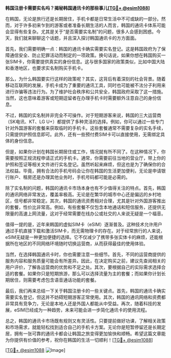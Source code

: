 **韩国注册卡需要实名吗？揭秘韩国通讯卡的那些事儿[[TG💪+ @esim1088](https://t.me/s/esim1088)]**

在韩国，无论是旅行还是长期居住，手机卡都是日常生活中不可或缺的一部分。然而，对于许多初来乍到的游客或者准备长期生活的人而言，韩国的通讯卡体系可能会显得有些复杂。尤其是关于“是否需要实名制”的问题，很多人会感到困惑。今天，我们就来聊聊这个话题，并且深入探讨韩国通讯卡的方方面面。

首先，我们需要明确一点：韩国的通讯卡确实需要实名登记。这是韩国政府为了保障通信安全、防止犯罪活动而制定的一项政策。换句话说，如果你想在韩国购买一张SIM卡，你需要提供真实的身份信息。这与很多国家的政策类似，比如中国大陆和香港地区，也要求实名制购买手机卡。

那么，为什么韩国要实行这样的政策呢？其实，这背后有着深刻的社会背景。随着移动互联网的发展，手机卡成为了重要的通讯工具，同时也可能被不法分子利用来进行诈骗等违法行为。为了维护社会秩序和公共安全，韩国政府采取了这一措施。当然，这也意味着游客或短期逗留者在办理手机卡时需要额外注意自己的身份信息。

不过，韩国的实名制并非完全不可操作。对于短期游客来说，韩国的三大运营商（SK电讯、KT、LG U+）都提供了多种灵活的选择。例如，你可以通过一些专门针对外国游客的套餐来获取临时的手机卡。这些套餐通常不需要复杂的实名手续，只需提供护照信息即可。此外，还有一些预付费SIM卡可以直接使用，无需绑定具体的身份信息。

但是，如果你计划在韩国长期居住或工作，情况就有所不同了。在这种情况下，你需要按照正规流程申请正式的手机卡。通常，你需要前往当地的营业厅，带上你的护照和签证等相关文件进行实名登记。虽然听起来麻烦，但这也是为了确保你的合法权益。毕竟，拥有合法的手机号码会让你在韩国的生活更加便利，无论是申请银行账户、租房还是办理其他业务时，手机号码都可能是必需的。

除了实名制的问题，韩国的通讯卡市场本身也有不少值得关注的特点。首先，韩国的通讯网络非常发达，覆盖率极高。无论是在繁华的城市中心还是偏远的乡村地区，信号都非常稳定。其次，韩国的通讯资费相对合理，尤其是针对外国游客推出的套餐，性价比非常高。例如，有些套餐不仅包含本地通话和短信服务，还提供无限量的高速上网流量，这对于经常需要在线办公或社交的人来说无疑是一个福音。

值得一提的是，近年来韩国的虚拟SIM卡（eSIM）逐渐普及。这种技术允许用户通过手机直接下载和激活SIM卡，而无需物理卡的存在。对于经常旅行的人来说，eSIM无疑是一种更加便捷的选择。它不仅减少了携带多张实体卡的麻烦，还能根据所在地区的不同网络环境随时切换运营商，从而获得最佳的使用体验。

当然，在选择韩国通讯卡时，你也需要注意一些细节。首先，不同的运营商提供的服务内容和服务质量可能会有所差异。因此，在决定购买之前，建议先查阅相关的用户评价，了解各运营商的优势和不足之处。其次，要根据自己的实际需求选择合适的套餐。如果你只是短期旅游，那么可以选择流量为主的套餐；而如果你计划长期居住，则需要考虑包含语音通话功能的套餐。

最后，我们再来总结一下关于韩国注册卡的一些关键点。首先，韩国的通讯卡确实需要实名登记，但这并不妨碍短期游客正常使用。其次，韩国的通讯网络和资费都非常具有竞争力，无论是本地人还是外国人都能从中受益。再次，随着科技的发展，eSIM已经成为一种趋势，未来可能会进一步简化通讯卡的使用流程。

总之，韩国的通讯卡市场既有规则又有灵活性。只要提前做好功课，了解相关政策和市场需求，就能轻松找到适合自己的手机卡方案。无论你是短暂停留还是长期定居，拥有一张可靠的通讯卡都会让韩国之旅变得更加愉快和顺畅。希望这篇文章能为你提供有价值的参考，祝你在韩国的生活一切顺利！[[TG💪+ @esim1088](https://t.me/s/esim1088)]

[[TG💪+ @esim1088](https://t.me/s/esim1088) ![Image](https://i.postimg.cc/4NQfJmqS/Snipaste-2025-05-13-00-14-12.png)]